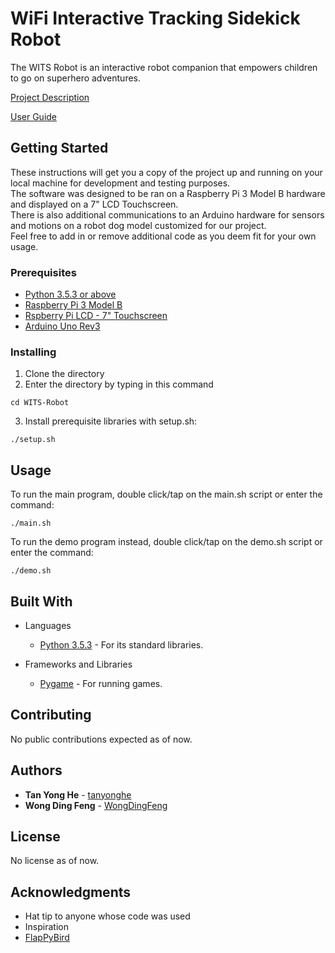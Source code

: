 # WiFi Interactive Tracking Sidekick Robot  

The WITS Robot is an interactive robot companion that empowers children to go on superhero adventures.  

[Project Description](docs/Project.md)  

[User Guide](docs/UserGuide.md)  


## Getting Started

These instructions will get you a copy of the project up and running on your local machine for development and testing purposes.   
The software was designed to be ran on a Raspberry Pi 3 Model B hardware and displayed on a 7" LCD Touchscreen.  
There is also additional communications to an Arduino hardware for sensors and motions on a robot dog model customized for our project.  
Feel free to add in or remove additional code as you deem fit for your own usage.  

### Prerequisites

* [Python 3.5.3 or above](https://www.python.org/)
* [Raspberry Pi 3 Model B](https://www.raspberrypi.org/products/raspberry-pi-3-model-b/)
* [Rspberry Pi LCD - 7" Touchscreen](https://www.sparkfun.com/products/13733/)
* [Arduino Uno Rev3](https://store.arduino.cc/usa/arduino-uno-rev3/)

### Installing

1. Clone the directory
2. Enter the directory by typing in this command

```
cd WITS-Robot
```

3. Install prerequisite libraries with setup.sh:

```
./setup.sh
```

## Usage

To run the main program, double click/tap on the main.sh script or enter the command:
```
./main.sh
```

To run the demo program instead, double click/tap on the demo.sh script or enter the command:
```
./demo.sh
```


## Built With

* Languages
    * [Python 3.5.3](https://www.python.org/) - For its standard libraries.

* Frameworks and Libraries
    * [Pygame](https://www.pygame.org/news) - For running games.


## Contributing

No public contributions expected as of now.

## Authors

* **Tan Yong He** - [tanyonghe](https://github.com/tanyonghe)
* **Wong Ding Feng** - [WongDingFeng](https://github.com/WongDingFeng)

## License

No license as of now.

## Acknowledgments

* Hat tip to anyone whose code was used
* Inspiration
* [FlapPyBird](https://github.com/sourabhv/FlapPyBird)

